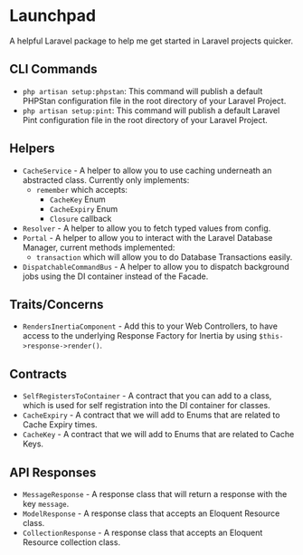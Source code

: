 # Launchpad

A helpful Laravel package to help me get started in Laravel projects quicker.


## CLI Commands

- `php artisan setup:phpstan`: This command will publish a default PHPStan configuration file in the root directory of your Laravel Project.
- `php artisan setup:pint`: This command will publish a default Laravel Pint configuration file in the root directory of your Laravel Project.

## Helpers

- `CacheService` - A helper to allow you to use caching underneath an abstracted class. Currently only implements:
  - `remember` which accepts:
    - `CacheKey` Enum
    - `CacheExpiry` Enum
    - `Closure` callback
- `Resolver` - A helper to allow you to fetch typed values from config.
- `Portal` - A helper to allow you to interact with the Laravel Database Manager, current methods implemented:
  - `transaction` which will allow you to do Database Transactions easily.
- `DispatchableCommandBus` - A helper to allow you to dispatch background jobs using the DI container instead of the Facade.

## Traits/Concerns

- `RendersInertiaComponent` - Add this to your Web Controllers, to have access to the underlying Response Factory for Inertia by using `$this->response->render()`.

## Contracts

- `SelfRegistersToContainer` - A contract that you can add to a class, which is used for self registration into the DI container for classes.
- `CacheExpiry` - A contract that we will add to Enums that are related to Cache Expiry times.
- `CacheKey` - A contract that we will add to Enums that are related to Cache Keys.

## API Responses

- `MessageResponse` - A response class that will return a response with the key `message`.
- `ModelResponse` - A response class that accepts an Eloquent Resource class.
- `CollectionResponse` - A response class that accepts an Eloquent Resource collection class.
